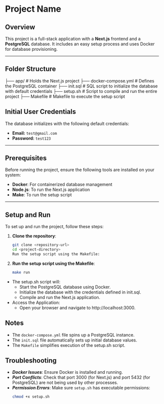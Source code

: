 # Project Name

## Overview

This project is a full-stack application with a **Next.js** frontend and a **PostgreSQL** database. It includes an easy setup process and uses Docker for database provisioning.

---

## Folder Structure

├── app/ # Holds the Next.js project
├── docker-compose.yml # Defines the PostgreSQL container
├── init.sql # SQL script to initialize the database with default credentials
├── setup.sh # Script to compile and run the entire project
├── Makefile # Makefile to execute the setup script

## Initial User Credentials

The database initializes with the following default credentials:

- **Email:** `test@gmail.com`
- **Password:** `test123`

---

## Prerequisites

Before running the project, ensure the following tools are installed on your system:

- **Docker**: For containerized database management
- **Node.js**: To run the Next.js application
- **Make**: To run the setup script

---

## Setup and Run

To set up and run the project, follow these steps:

1. **Clone the repository**:

   ```bash
   git clone <repository-url>
   cd <project-directory>
   Run the setup script using the Makefile:
   ```

2. **Run the setup script using the Makefile**:
   ```bash
   make run
   ```

- The setup.sh script will:
  - Start the PostgreSQL database using Docker.
  - Initialize the database with the credentials defined in init.sql.
  - Compile and run the Next.js application.
- Access the Application:
  - Open your browser and navigate to http://localhost:3000.

## Notes

- The `docker-compose.yml` file spins up a PostgreSQL instance.
- The `init.sql` file automatically sets up initial database values.
- The `Makefile` simplifies execution of the setup.sh script.

## Troubleshooting

- **_Docker Issues_**: Ensure Docker is installed and running.
- **_Port Conflicts_**: Check that port 3000 (for Next.js) and port 5432 (for PostgreSQL) are not being used by other processes.
- **_Permission Errors_**: Make sure `setup.sh` has executable permissions:
  ```bash
  chmod +x setup.sh
  ```
